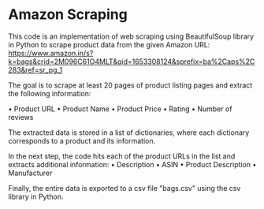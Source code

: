 # Amazon Scraping

This code is an implementation of web scraping using BeautifulSoup library in Python to scrape product data from the given Amazon URL:
https://www.amazon.in/s?k=bags&crid=2M096C61O4MLT&qid=1653308124&sprefix=ba%2Caps%2C283&ref=sr_pg_1

The goal is to scrape at least 20 pages of product listing pages and extract the following information:

• Product URL
• Product Name
• Product Price
• Rating
• Number of reviews

The extracted data is stored in a list of dictionaries, where each dictionary corresponds to a product and its information.

In the next step, the code hits each of the product URLs in the list and extracts additional information:
• Description
• ASIN
• Product Description
• Manufacturer

Finally, the entire data is exported to a csv file "bags.csv" using the csv library in Python.

